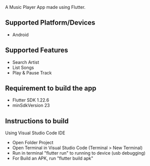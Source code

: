 A Music Player App made using Flutter.

## Supported Platform/Devices
- Android

## Supported Features
- Search Artist
- List Songs 
- Play & Pause Track

## Requirement to build the app
- Flutter SDK 1.22.6
- minSdkVersion 23

## Instructions to build

Using Visual Studio Code IDE
- Open Folder Project
- Open Terminal in Visual Studio Code (Terminal > New Terminal)
- Run in terminal  "flutter run" to running to device (usb debugging)
- For Build an APK, run "flutter build apk"